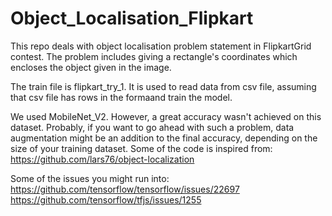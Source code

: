 # Object_Localisation_Flipkart
This repo deals with object localisation problem statement in FlipkartGrid contest. The problem includes giving a rectangle's coordinates which encloses the object given in the image.

The train file is flipkart_try_1. It is used to read data from csv file, assuming that csv file has rows in the formaand train the model.

We used MobileNet_V2. However, a great accuracy wasn't achieved on this dataset. Probably, if you want to go ahead with such a problem, data augmentation might be an addition to the final accuracy, depending on the size of your training dataset.
Some of the code is inspired from: https://github.com/lars76/object-localization

Some of the issues you might run into:
https://github.com/tensorflow/tensorflow/issues/22697
https://github.com/tensorflow/tfjs/issues/1255
